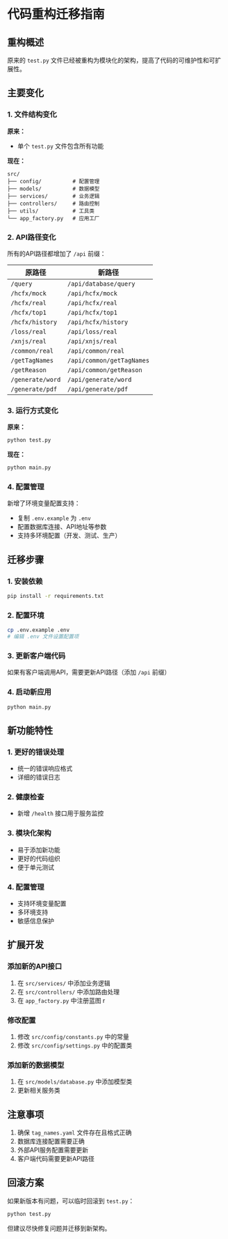 # 代码重构迁移指南

## 重构概述

原来的 `test.py` 文件已经被重构为模块化的架构，提高了代码的可维护性和可扩展性。

## 主要变化

### 1. 文件结构变化

**原来：**
- 单个 `test.py` 文件包含所有功能

**现在：**
```
src/
├── config/          # 配置管理
├── models/          # 数据模型
├── services/        # 业务逻辑
├── controllers/     # 路由控制
├── utils/           # 工具类
└── app_factory.py   # 应用工厂
```

### 2. API路径变化

所有的API路径都增加了 `/api` 前缀：

| 原路径 | 新路径 |
|--------|--------|
| `/query` | `/api/database/query` |
| `/hcfx/mock` | `/api/hcfx/mock` |
| `/hcfx/real` | `/api/hcfx/real` |
| `/hcfx/top1` | `/api/hcfx/top1` |
| `/hcfx/history` | `/api/hcfx/history` |
| `/loss/real` | `/api/loss/real` |
| `/xnjs/real` | `/api/xnjs/real` |
| `/common/real` | `/api/common/real` |
| `/getTagNames` | `/api/common/getTagNames` |
| `/getReason` | `/api/common/getReason` |
| `/generate/word` | `/api/generate/word` |
| `/generate/pdf` | `/api/generate/pdf` |

### 3. 运行方式变化

**原来：**
```bash
python test.py
```

**现在：**
```bash
python main.py
```

### 4. 配置管理

新增了环境变量配置支持：
- 复制 `.env.example` 为 `.env`
- 配置数据库连接、API地址等参数
- 支持多环境配置（开发、测试、生产）

## 迁移步骤

### 1. 安装依赖
```bash
pip install -r requirements.txt
```

### 2. 配置环境
```bash
cp .env.example .env
# 编辑 .env 文件设置配置项
```

### 3. 更新客户端代码
如果有客户端调用API，需要更新API路径（添加 `/api` 前缀）

### 4. 启动新应用
```bash
python main.py
```

## 新功能特性

### 1. 更好的错误处理
- 统一的错误响应格式
- 详细的错误日志

### 2. 健康检查
- 新增 `/health` 接口用于服务监控

### 3. 模块化架构
- 易于添加新功能
- 更好的代码组织
- 便于单元测试

### 4. 配置管理
- 支持环境变量配置
- 多环境支持
- 敏感信息保护

## 扩展开发

### 添加新的API接口
1. 在 `src/services/` 中添加业务逻辑
2. 在 `src/controllers/` 中添加路由处理
3. 在 `app_factory.py` 中注册蓝图
r
### 修改配置
1. 修改 `src/config/constants.py` 中的常量
2. 修改 `src/config/settings.py` 中的配置类

### 添加新的数据模型
1. 在 `src/models/database.py` 中添加模型类
2. 更新相关服务类

## 注意事项

1. 确保 `tag_names.yaml` 文件存在且格式正确
2. 数据库连接配置需要正确
3. 外部API服务配置需要更新
4. 客户端代码需要更新API路径

## 回滚方案

如果新版本有问题，可以临时回滚到 `test.py`：
```bash
python test.py
```

但建议尽快修复问题并迁移到新架构。
